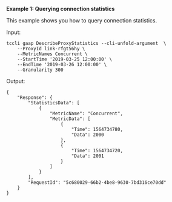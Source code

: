 **Example 1: Querying connection statistics**

This example shows you how to query connection statistics.

Input: 

```
tccli gaap DescribeProxyStatistics --cli-unfold-argument  \
    --ProxyId link-rfgt56hy \
    --MetricNames Concurrent \
    --StartTime '2019-03-25 12:00:00' \
    --EndTime '2019-03-26 12:00:00' \
    --Granularity 300
```

Output: 
```
{
    "Response": {
        "StatisticsData": [
            {
                "MetricName": "Concurrent",
                "MetricData": [
                    {
                        "Time": 1564734780,
                        "Data": 2000
                    },
                    {
                        "Time": 1564734720,
                        "Data": 2001
                    }
                ]
            }
        ],
        "RequestId": "5c680029-66b2-4be8-9630-7bd316ce70dd"
    }
}
```

